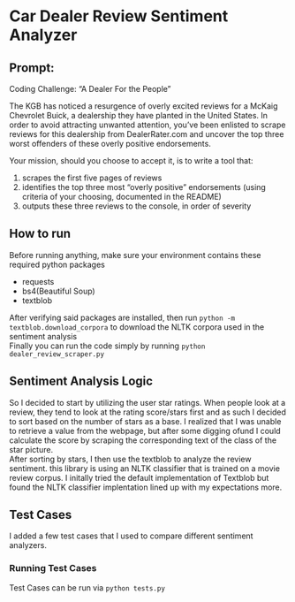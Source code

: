 # Car Dealer Review Sentiment Analyzer
## Prompt:
Coding Challenge: “A Dealer For the People” <br>

The KGB has noticed a resurgence of overly excited reviews for a McKaig Chevrolet Buick, a dealership they have planted 
    in the United States. In order to avoid attracting unwanted attention, you’ve been enlisted to scrape reviews for 
    this dealership from DealerRater.com and uncover the top three worst offenders of these overly positive endorsements. <br>

Your mission, should you choose to accept it, is to write a tool that: <br>

1. scrapes the first five pages of reviews <br>
2. identifies the top three most “overly positive” endorsements (using criteria of your choosing, documented in the README) <br>
3. outputs these three reviews to the console, in order of severity <br>

## How to run
Before running anything, make sure your environment contains these required python packages <br>
* requests
* bs4(Beautiful Soup)
* textblob

After verifying said packages are installed, then run `python -m textblob.download_corpora` to download the NLTK corpora 
    used in the sentiment analysis <br>
Finally you can run the code simply by running `python dealer_review_scraper.py`

## Sentiment Analysis Logic
So I decided to start by utilizing the user star ratings. When people look at a review, they tend to look at the rating 
    score/stars first and as such I decided to sort based on the number of stars as a base. I realized that I was unable 
    to retrieve a value from the webpage, but after some digging ofund I could calculate the score by scraping the 
    corresponding text of the class of the star picture. <br>
After sorting by stars, I then use the textblob to analyze the review sentiment. this library is using an NLTK classifier 
    that is trained on a movie review corpus. I initally tried the default implementation of Textblob but found the NLTK 
    classifier implentation lined up with my expectations more. 

## Test Cases
I added a few test cases that I used to compare different sentiment analyzers.  

### Running Test Cases
Test Cases can be run via  `python tests.py`



